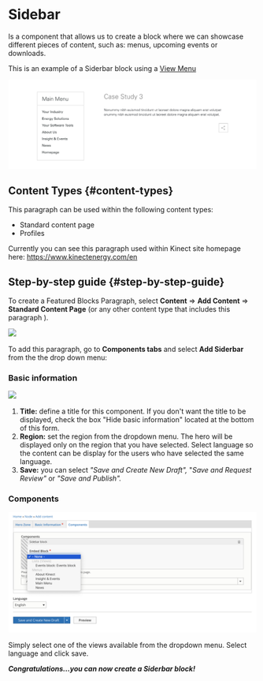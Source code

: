 # Sidebar

Is a component that allows us to create a block where we can showcase different pieces of content, such as: menus, upcoming events or downloads. 

This is an example of a Siderbar block using a [View Menu](../views/menus.md)

![](../.gitbook/assets/generic_sidebar.png)

## **Content Types** {#content-types}

This paragraph can be used within the following content types:

* Standard content page
* Profiles

Currently you can see this paragraph used within Kinect site homepage here: https://www.kinectenergy.com/en

## **Step-by-step guide** {#step-by-step-guide}

To create a Featured Blocks Paragraph, select **Content** =&gt; **Add Content** =&gt; **Standard Content Page** \(or any other content type that includes this paragraph \).

![](https://blobscdn.gitbook.com/v0/b/gitbook-28427.appspot.com/o/assets%2F-LLjYtHePCsCaZ9F3NOs%2F-LOIpJZ8CuO82DSVQWdh%2F-LOIpNYO9uvQ5E2AjMU6%2FGen_admin_SCP.png?alt=media&token=91268049-0e5c-49c1-a374-793c8aa4deca)



To add this paragraph, go to **Components tabs** and select **Add Siderbar** from the the drop down menu:

### Basic information



![](https://blobscdn.gitbook.com/v0/b/gitbook-28427.appspot.com/o/assets%2F-LLjYtHePCsCaZ9F3NOs%2F-LMlFAO5Ttgh8hkvZgx0%2F-LMl9lpitrpaKQFdINmo%2FHero_basic_info-01.png?alt=media&token=dd547b11-2e69-44b9-9183-4a62a2e25d31)

1. **Title:** define a title for this component. If you don't want the title to be displayed, check the box "Hide basic information" located at the bottom of this form.
2. **Region:** set the region from the dropdown menu. The hero will be displayed only on the region that you have selected. Select language so the content can be display for the users who have selected the same language. 
3. **Save:** you can select _"Save and Create New Draft",_ "_Save and Request Review"_ or _"Save and Publish"._

### Components

![](../.gitbook/assets/components_sidebar.png)

Simply select one of the views available from the dropdown menu. Select language and click save. 

_**Congratulations...you can now create a Siderbar block!**_

